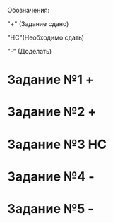 Обозначения:

"+"  (Задание сдано)

"НС"(Необходимо сдать)

"-"  (Доделать)

# Задание №1 +
# Задание №2 +
# Задание №3 НС
# Задание №4 -
# Задание №5 -
